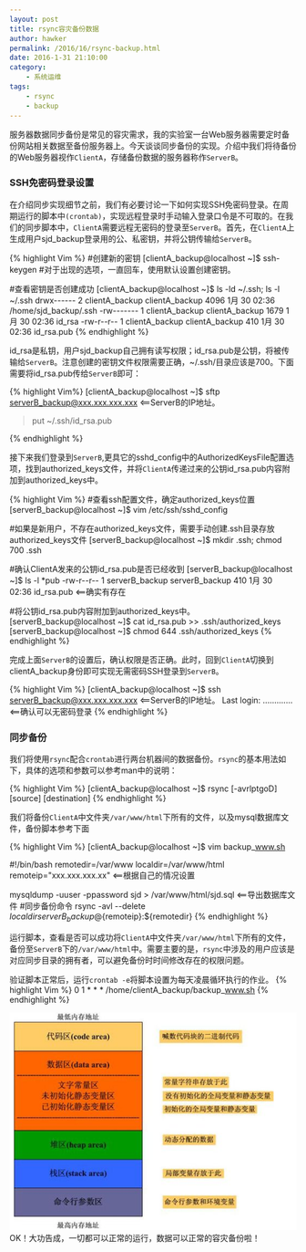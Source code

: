 ```yaml
---
layout: post
title: rsync容灾备份数据
author: hawker
permalink: /2016/16/rsync-backup.html
date: 2016-1-31 21:10:00
category:
    - 系统运维
tags:
    - rsync
    - backup
---
```

服务器数据同步备份是常见的容灾需求，我的实验室一台Web服务器需要定时备份网站相关数据至备份服务器上。今天谈谈同步备份的实现。介绍中我们将待备份的Web服务器视作`ClientA`，存储备份数据的服务器称作`ServerB`。

### SSH免密码登录设置

在介绍同步实现细节之前，我们有必要讨论一下如何实现SSH免密码登录。在周期运行的脚本中`(crontab)`，实现远程登录时手动输入登录口令是不可取的。在我们的同步脚本中，`ClientA`需要远程无密码的登录至`ServerB`。首先，在`ClientA`上生成用户sjd_backup登录用的公、私密钥，并将公钥传输给`ServerB`。

{% highlight Vim %}
#创建新的密钥
[clientA_backup@localhost ~]$ ssh-keygen
#对于出现的选项，一直回车，使用默认设置创建密钥。
	
#查看密钥是否创建成功
[clientA_backup@localhost ~]$ ls -ld ~/.ssh; ls -l ~/.ssh
drwx------ 2 clientA_backup clientA_backup 4096 1月 30 02:36 /home/sjd_backup/.ssh
-rw------- 1 clientA_backup clientA_backup 1679 1月 30 02:36 id_rsa
-rw-r--r-- 1 clientA_backup clientA_backup 410 1月 30 02:36 id_rsa.pub
{% endhighlight %}

id_rsa是私钥，用户sjd_backup自己拥有读写权限；id_rsa.pub是公钥，将被传输给`ServerB`。注意创建的密钥文件权限需要正确，~/.ssh/目录应该是700。下面需要将id_rsa.pub传给`ServerB`即可：
	
{% highlight Vim%}
[clientA_backup@localhost ~]$ sftp serverB_backup@xxx.xxx.xxx.xxx  <==ServerB的IP地址。
> put ~/.ssh/id_rsa.pub

{% endhighlight %}
	
接下来我们登录到`ServerB`,更具它的sshd_config中的AuthorizedKeysFile配置选项，找到authorized_keys文件，并将`ClientA`传递过来的公钥id_rsa.pub内容附加到authorized_keys中。

{% highlight Vim %}
#查看ssh配置文件，确定authorized_keys位置
[serverB_backup@localhost ~]$ vim /etc/ssh/sshd_config
	
#如果是新用户，不存在authorized_keys文件，需要手动创建.ssh目录存放authorized_keys文件
[serverB_backup@localhost ~]$ mkdir .ssh; chmod 700 .ssh
	
#确认ClientA发来的公钥id_rsa.pub是否已经收到
[serverB_backup@localhost ~]$ ls -l *pub
-rw-r--r-- 1 serverB_backup serverB_backup 410 1月 30 02:36 id_rsa.pub <==确实有存在
	
#将公钥id_rsa.pub内容附加到authorized_keys中。
[serverB_backup@localhost ~]$ cat id_rsa.pub >> .ssh/authorized_keys
[serverB_backup@localhost ~]$ chmod 644 .ssh/authorized_keys
{% endhighlight %}
	
完成上面`ServerB`的设置后，确认权限是否正确。此时，回到`ClientA`切换到clientA_backup身份即可实现无需密码SSH登录到`ServerB`。

{% highlight Vim %}
[clientA_backup@localhost ~]$ ssh serverB_backup@xxx.xxx.xxx.xxx  <==ServerB的IP地址。
Last login: .............          <==确认可以无密码登录
{% endhighlight %}
	
### 同步备份
我们将使用`rsync`配合`crontab`进行两台机器间的数据备份。`rsync`的基本用法如下，具体的选项和参数可以参考man中的说明：

{% highlight Vim %}
[clientA_backup@localhost ~]$ rsync [-avrlptgoD] [source] [destination]
{% endhighlight %}
	
我们将备份`ClientA`中文件夹`/var/www/html`下所有的文件，以及mysql数据库文件，备份脚本参考下面

{% highlight Vim %}
[clientA_backup@localhost ~]$ vim backup_www.sh

#!/bin/bash
remotedir=/var/www
localdir=/var/www/html
remoteip="xxx.xxx.xxx.xx"      <==根据自己的情况设置
	
mysqldump -uuser -ppassword sjd > /var/www/html/sjd.sql  <==导出数据库文件
#同步备份命令
rsync -avl --delete ${localdir} serverB_backup@${remoteip}:${remotedir}
{% endhighlight %}
	
运行脚本，查看是否可以成功将`ClientA`中文件夹`/var/www/html`下所有的文件，备份至`ServerB`下的`/var/www/html`中。需要主要的是，`rsync`中涉及的用户应该是对应同步目录的拥有者，可以避免备份时时间修改存在的权限问题。

验证脚本正常后，运行`crontab -e`将脚本设置为每天凌晨循环执行的作业。
{% highlight Vim %}
0 1 * * * /home/clientA_backup/backup_www.sh
{% endhighlight %}
	
![程序内存分配](/upload/2016/03/c_memory.png)
OK！大功告成，一切都可以正常的运行，数据可以正常的容灾备份啦！
	
	
